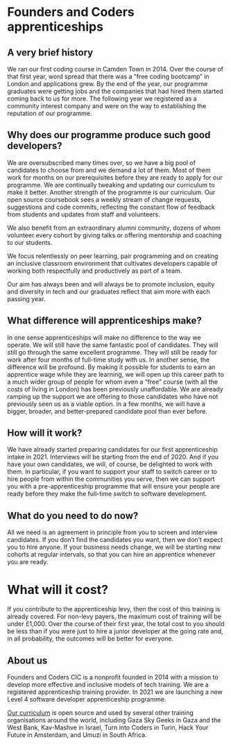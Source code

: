 # Founders and Coders apprenticeships

## A very brief history

We ran our first coding course in Camden Town in 2014. Over the course of that first year, word spread that there was a “free coding bootcamp” in London and applications grew. By the end of the year, our programme graduates were getting jobs and the companies that had hired them started coming back to us for more. The following year we registered as a community interest company and were on the way to establishing the reputation of our programme.

## Why does our programme produce such good developers?

We are oversubscribed many times over, so we have a big pool of candidates to choose from and we demand a lot of them. Most of them work for months on our prerequisites before they are ready to apply for our programme. We are continually tweaking and updating our curriculum to make it better. 
Another strength of the programme is our curriculum. Our open source coursebook sees a weekly stream of change requests, suggestions and code commits, reflecting the constant flow of feedback from students and updates from staff and volunteers.

We also benefit from an extraordinary alumni community, dozens of whom volunteer every cohort by giving talks or offering mentorship and coaching to our students. 

We focus relentlessly on peer learning, pair programming and on creating an inclusive classroom environment that cultivates developers capable of working both respectfully and productively as part of a team. 

Our aim has always been and will always be to promote inclusion, equity and diversity in tech and our graduates reflect that aim more with each passing year.

## What difference will apprenticeships make?
In one sense apprenticeships will make no difference to the way we operate. We will still have the same fantastic pool of candidates. They will still go through the same excellent programme. They will still be ready for work after four months of full-time study with us.
In another sense, the difference will be profound. By making it possible for students to earn an apprentice wage while they are learning, we will open up this career path to a much wider group of people for whom even a “free” course (with all the costs of living in London) has been previously unaffordable.
We are already ramping up the support we are offering to those candidates who have not previously seen us as a viable option. In a few months, we will have a bigger, broader, and better-prepared candidate pool than ever before.

## How will it work?

We have already started preparing candidates for our first apprenticeship intake in 2021. Interviews will be starting from the end of 2020. And if you have your own candidates, we will, of course, be delighted to work with them. In particular, if you want to support your staff to switch career or to hire people from within the communities you serve, then we can support you with a pre-apprenticeship programme that will ensure your people are ready before they make the full-time switch to software development.

## What do you need to do now?

All we need is an agreement in principle from you to screen and interview candidates. If you don’t find the candidates you want, then we don’t expect you to hire anyone. If your business needs change, we will be starting new cohorts at regular intervals, so that you can hire an apprentice whenever you are ready.

# What will it cost?

If you contribute to the apprenticeship levy, then the cost of this training is already covered. For non-levy payers, the maximum cost of training will be under £1,000. Over the course of their first year, the total cost to you should be less than if you were just to hire a junior developer at the going rate and, in all probability, the outcomes will be better for everyone.

## About us

Founders and Coders CIC is a nonprofit founded in 2014 with a mission to develop more effective and inclusive models of tech training. We are a registered apprenticeship training provider. In 2021 we are launching a new Level 4 software developer apprenticeship programme.

[Our curriculum](https://founders-and-coders.gitbook.io/coursebook/) is open source and used by several other training organisations around the world, including Gaza Sky Geeks in Gaza and the West Bank, Kav-Mashve in Israel, Turn into Coders in Turin, Hack Your Future in Amsterdam, and Umuzi in South Africa.




